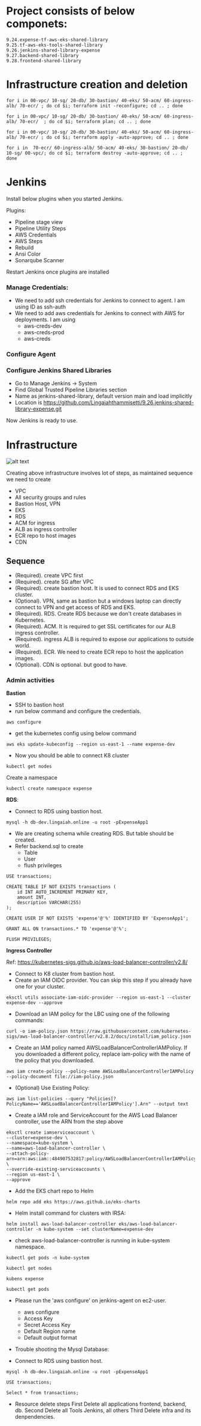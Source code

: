# Project consists of below componets:
    9.24.expense-tf-aws-eks-shared-library
    9.25.tf-aws-eks-tools-shared-library
    9.26.jenkins-shared-library-expense
    9.27.backend-shared-library
    9.28.frontend-shared-library

# Infrastructure creation and deletion
```
for i in 00-vpc/ 10-sg/ 20-db/ 30-bastion/ 40-eks/ 50-acm/ 60-ingress-alb/ 70-ecr/ ; do cd $i; terraform init -reconfigure; cd .. ; done 
```
```
for i in 00-vpc/ 10-sg/ 20-db/ 30-bastion/ 40-eks/ 50-acm/ 60-ingress-alb/ 70-ecr/  ; do cd $i; terraform plan; cd .. ; done 
```
```
for i in 00-vpc/ 10-sg/ 20-db/ 30-bastion/ 40-eks/ 50-acm/ 60-ingress-alb/ 70-ecr/ ; do cd $i; terraform apply -auto-approve; cd .. ; done 
```
```
for i in  70-ecr/ 60-ingress-alb/ 50-acm/ 40-eks/ 30-bastion/ 20-db/ 10-sg/ 00-vpc/; do cd $i; terraform destroy -auto-approve; cd .. ; done 
```

# Jenkins

Install below plugins when you started Jenkins.

Plugins:
* Pipeline stage view
* Pipeline Utility Steps
* AWS Credentials
* AWS Steps
* Rebuild
* Ansi Color
* Sonarqube Scanner

Restart Jenkins once plugins are installed

### Manage Credentials:
* We need to add ssh credentials for Jenkins to connect to agent. I am using ID as ssh-auth
* We need to add aws credentials for Jenkins to connect with AWS for deployments. I am using
    * aws-creds-dev
    * aws-creds-prod
    * aws-creds

### Configure Agent

### Configure Jenkins Shared Libraries
* Go to Manage Jenkins -> System
* Find Global Trusted Pipeline Libraries section
* Name as jenkins-shared-library, default version main and load implicitly
* Location is https://github.com/Lingaiahthammisetti/9.26.jenkins-shared-library-expense.git

Now Jenkins is ready to use.




# Infrastructure

![alt text](eks-infra.svg)

Creating above infrastructure involves lot of steps, as maintained sequence we need to create
* VPC
* All security groups and rules
* Bastion Host, VPN
* EKS
* RDS
* ACM for ingress
* ALB as ingress controller
* ECR repo to host images
* CDN

## Sequence

* (Required). create VPC first
* (Required). create SG after VPC
* (Required). create bastion host. It is used to connect RDS and EKS cluster.
* (Optional). VPN, same as bastion but a windows laptop can directly connect to VPN and get access of RDS and EKS.
* (Required). RDS. Create RDS because we don't create databases in Kubernetes.
* (Required). ACM. It is required to get SSL certificates for our ALB ingress controller.
* (Required). ingress ALB is required to expose our applications to outside world.
* (Required). ECR. We need to create ECR repo to host the application images.
* (Optional). CDN is optional. but good to have.

### Admin activities

**Bastion**
* SSH to bastion host
* run below command and configure the credentials.
```
aws configure
```
* get the kubernetes config using below command
```
aws eks update-kubeconfig --region us-east-1 --name expense-dev
```
* Now you should be able to connect K8 cluster
```
kubectl get nodes
```
Create a namespace
```
kubectl create namespace expense
```
**RDS**:
* Connect to RDS using bastion host.
```
mysql -h db-dev.lingaiah.online -u root -pExpenseApp1
```
* We are creating schema while creating RDS. But table should be created.
* Refer backend.sql to create
    * Table
    * User
    * flush privileges


```
USE transactions;
```
```
CREATE TABLE IF NOT EXISTS transactions (
    id INT AUTO_INCREMENT PRIMARY KEY,
    amount INT,
    description VARCHAR(255)
);
```
```
CREATE USER IF NOT EXISTS 'expense'@'%' IDENTIFIED BY 'ExpenseApp1';
```
```
GRANT ALL ON transactions.* TO 'expense'@'%';
```
```
FLUSH PRIVILEGES;
```

**Ingress Controller**

Ref: https://kubernetes-sigs.github.io/aws-load-balancer-controller/v2.8/
* Connect to K8 cluster from bastion host.
* Create an IAM OIDC provider. You can skip this step if you already have one for your cluster.
```
eksctl utils associate-iam-oidc-provider --region us-east-1 --cluster expense-dev --approve
```
* Download an IAM policy for the LBC using one of the following commands:
```
curl -o iam-policy.json https://raw.githubusercontent.com/kubernetes-sigs/aws-load-balancer-controller/v2.8.2/docs/install/iam_policy.json
```

* Create an IAM policy named AWSLoadBalancerControllerIAMPolicy. If you downloaded a different policy, replace iam-policy with the name of the policy that you downloaded.
```
aws iam create-policy --policy-name AWSLoadBalancerControllerIAMPolicy --policy-document file://iam-policy.json
```

* (Optional) Use Existing Policy:
```
aws iam list-policies --query "Policies[?PolicyName=='AWSLoadBalancerControllerIAMPolicy'].Arn" --output text

```

* Create a IAM role and ServiceAccount for the AWS Load Balancer controller, use the ARN from the step above

```
eksctl create iamserviceaccount \
--cluster=expense-dev \
--namespace=kube-system \
--name=aws-load-balancer-controller \
--attach-policy-arn=arn:aws:iam::484907532817:policy/AWSLoadBalancerControllerIAMPolicy \
--override-existing-serviceaccounts \
--region us-east-1 \
--approve
```

* Add the EKS chart repo to Helm
```
helm repo add eks https://aws.github.io/eks-charts
```

* Helm install command for clusters with IRSA:

```
helm install aws-load-balancer-controller eks/aws-load-balancer-controller -n kube-system --set clusterName=expense-dev
```

* check aws-load-balancer-controller is running in kube-system namespace.
```
kubectl get pods -n kube-system
```

```
kubectl get nodes
```
```
kubens expense
```
```
kubectl get pods
```

* Please run the 'aws configure' on jenkins-agent on ec2-user.
    * aws configure
    * Access Key
    * Secret Access Key
    * Default Region name
    * Default output format


* Trouble shooting the Mysql Database:

* Connect to RDS using bastion host.
```
mysql -h db-dev.lingaiah.online -u root -pExpenseApp1
```

```
USE transactions;
```

```
Select * from transactions;
```
* Resource delete steps
    First Delete all applications frontend, backend, db.
    Second Delete all Tools Jenkins, all others
    Third Delete infra and its denpendencies.

